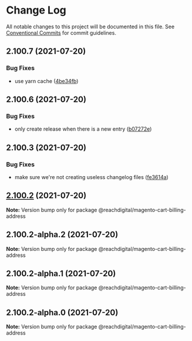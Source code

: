 # Change Log

All notable changes to this project will be documented in this file.
See [Conventional Commits](https://conventionalcommits.org) for commit guidelines.

## 2.100.7 (2021-07-20)


### Bug Fixes

* use yarn cache ([4be34fb](https://github.com/ho-nl/m2-pwa/commit/4be34fbb56cf528ba346de0cbe2c32d102b9960b))





## 2.100.6 (2021-07-20)


### Bug Fixes

* only create release when there is a new entry ([b07272e](https://github.com/ho-nl/m2-pwa/commit/b07272e4e74ee0bec3677e35ce3ee7e02231971a))





## 2.100.3 (2021-07-20)


### Bug Fixes

* make sure we're not creating useless changelog files ([fe3614a](https://github.com/ho-nl/m2-pwa/commit/fe3614a8480c7f1c68d673da2bb84805112a6643))





## [2.100.2](https://github.com/ho-nl/m2-pwa/compare/@reachdigital/magento-cart-billing-address@2.100.2-alpha.2...@reachdigital/magento-cart-billing-address@2.100.2) (2021-07-20)

**Note:** Version bump only for package @reachdigital/magento-cart-billing-address





## 2.100.2-alpha.2 (2021-07-20)

**Note:** Version bump only for package @reachdigital/magento-cart-billing-address





## 2.100.2-alpha.1 (2021-07-20)

**Note:** Version bump only for package @reachdigital/magento-cart-billing-address





## 2.100.2-alpha.0 (2021-07-20)

**Note:** Version bump only for package @reachdigital/magento-cart-billing-address
